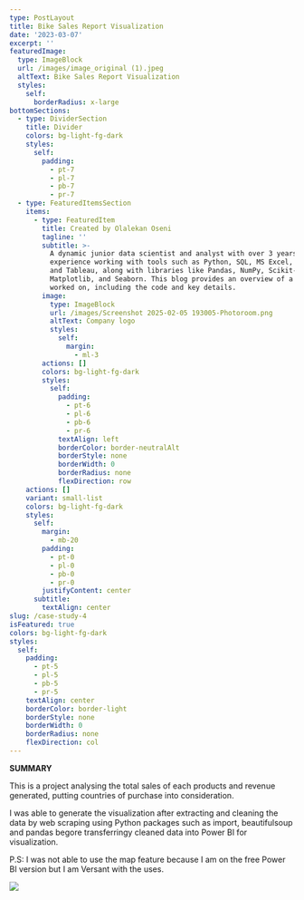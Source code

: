 ```yaml
---
type: PostLayout
title: Bike Sales Report Visualization
date: '2023-03-07'
excerpt: ''
featuredImage:
  type: ImageBlock
  url: /images/image_original (1).jpeg
  altText: Bike Sales Report Visualization
  styles:
    self:
      borderRadius: x-large
bottomSections:
  - type: DividerSection
    title: Divider
    colors: bg-light-fg-dark
    styles:
      self:
        padding:
          - pt-7
          - pl-7
          - pb-7
          - pr-7
  - type: FeaturedItemsSection
    items:
      - type: FeaturedItem
        title: Created by Olalekan Oseni
        tagline: ''
        subtitle: >-
          A dynamic junior data scientist and analyst with over 3 years of
          experience working with tools such as Python, SQL, MS Excel, Power BI,
          and Tableau, along with libraries like Pandas, NumPy, Scikit-Learn,
          Matplotlib, and Seaborn. This blog provides an overview of a project I
          worked on, including the code and key details.
        image:
          type: ImageBlock
          url: /images/Screenshot 2025-02-05 193005-Photoroom.png
          altText: Company logo
          styles:
            self:
              margin:
                - ml-3
        actions: []
        colors: bg-light-fg-dark
        styles:
          self:
            padding:
              - pt-6
              - pl-6
              - pb-6
              - pr-6
            textAlign: left
            borderColor: border-neutralAlt
            borderStyle: none
            borderWidth: 0
            borderRadius: none
            flexDirection: row
    actions: []
    variant: small-list
    colors: bg-light-fg-dark
    styles:
      self:
        margin:
          - mb-20
        padding:
          - pt-0
          - pl-0
          - pb-0
          - pr-0
        justifyContent: center
      subtitle:
        textAlign: center
slug: /case-study-4
isFeatured: true
colors: bg-light-fg-dark
styles:
  self:
    padding:
      - pt-5
      - pl-5
      - pb-5
      - pr-5
    textAlign: center
    borderColor: border-light
    borderStyle: none
    borderWidth: 0
    borderRadius: none
    flexDirection: col
---
```

**SUMMARY**

This is a project analysing the total sales of each products and revenue generated, putting countries of purchase into consideration.

I was able to generate the visualization after extracting and cleaning the data by web scraping using Python packages such as import, beautifulsoup and pandas begore transferringy cleaned data into Power BI for visualization.

P.S: I was not able to use the map feature because I am on the free Power BI version but I am Versant with the uses.



![](/images/image_original%20\(1\).jpeg)
